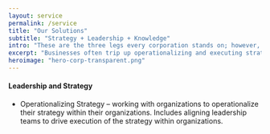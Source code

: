 ```yaml
---
layout: service
permalink: /service
title: "Our Solutions"
subtitle: "Strategy + Leadership + Knowledge"
intro: "These are the three legs every corporation stands on; however, the difference between moving at a crawl versus sprinting is defined by how well you progress from operationalization to execution across these three legs."
excerpt: "Businesses often trip up operationalizing and executing strategy. This is because you assure certain outcomes to stakeholders in uncertain environments–only to find yourself scrambling to harness the organizational knowledge locked within your people and systems to meet those results for your shareholders and sponsors. SLKone bridges strategy, leadership, and knowledge to build lasting solutions for you."
heroimage: "hero-corp-transparent.png"
---
```

<div class="practice-section">
	<div class="practice-details">
		<h4>Leadership and Strategy</h4>
		<ul>
			<li>Operationalizing Strategy – working with organizations to operationalize their strategy within their organizations. Includes aligning leadership teams to drive execution of the strategy within organizations.</li>
		</ul>
	</div>
</div>
